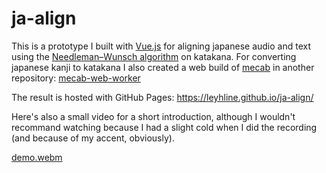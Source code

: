 # ja-align

This is a prototype I built with [Vue.js](https://vuejs.org/) for aligning japanese audio and text using the [Needleman–Wunsch algorithm](https://en.wikipedia.org/wiki/Needleman%E2%80%93Wunsch_algorithm) on katakana. For converting japanese kanji to katakana I also created a web build of [mecab](https://taku910.github.io/mecab/) in another repository: [mecab-web-worker](https://github.com/leyhline/mecab-web-worker)

The result is hosted with GitHub Pages: https://leyhline.github.io/ja-align/

Here's also a small video for a short introduction, although I wouldn't recommand watching because I had a slight cold when I did the recording (and because of my accent, obviously).

[demo.webm](https://github.com/leyhline/ja-align/assets/20617395/33cc4d56-713f-4e02-9a4f-04a69663edfb)
